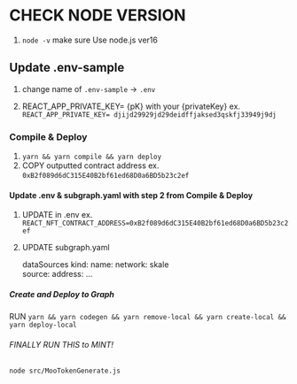 # CHECK NODE VERSION
1. `node -v` make sure Use node.js ver16

## Update .env-sample

1. change name of `.env-sample` -> `.env`

2. REACT_APP_PRIVATE_KEY= {pK} with your {privateKey}
    ex. `REACT_APP_PRIVATE_KEY= djijd29929jd29deidffjaksed3qskfj33949j9dj`

### Compile & Deploy

1. `yarn && yarn compile && yarn deploy`
2.  COPY outputted contract address
    ex. `0xB2f089d6dC315E40B2bf61ed68D0a6BD5b23c2ef`

#### Update .env & subgraph.yaml with step 2 from Compile & Deploy 

1. UPDATE <addContractAddress> in .env
    ex. `REACT_NFT_CONTRACT_ADDRESS=0xB2f089d6dC315E40B2bf61ed68D0a6BD5b23c2ef`

2. UPDATE subgraph.yaml

    dataSources
        kind:
        name:
        network: skale     
        source:
            address: <addContractAddress>
            ...

##### Create and Deploy to Graph

RUN `yarn && yarn codegen && yarn remove-local && yarn create-local && yarn deploy-local`





###### FINALLY RUN THIS to MINT!

`node src/MooTokenGenerate.js`
